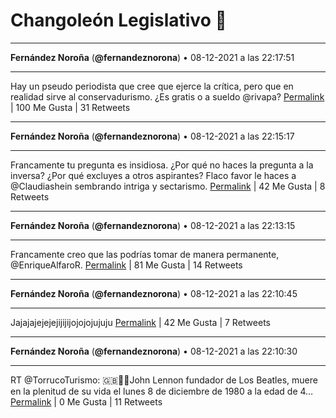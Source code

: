 # Changoleón Legislativo 🙈
*****
**Fernández Noroña** (**@fernandeznorona**) • 08-12-2021 a las 22:17:51
*****
Hay un pseudo periodista que cree que ejerce la crítica, pero que en realidad sirve al conservadurismo. ¿Es gratis o a sueldo @rivapa?
[Permalink](https://twitter.com/fernandeznorona/status/1468827212606586887) | 100 Me Gusta | 31 Retweets
*****
**Fernández Noroña** (**@fernandeznorona**) • 08-12-2021 a las 22:15:17
*****
Francamente tu pregunta es insidiosa. ¿Por qué no haces la pregunta a la inversa? ¿Por qué excluyes a otros aspirantes? Flaco favor le haces a @Claudiashein sembrando intriga y sectarismo.
[Permalink](https://twitter.com/fernandeznorona/status/1468826564875927555) | 42 Me Gusta | 8 Retweets
*****
**Fernández Noroña** (**@fernandeznorona**) • 08-12-2021 a las 22:13:15
*****
Francamente creo que las podrías tomar de manera permanente, @EnriqueAlfaroR.
[Permalink](https://twitter.com/fernandeznorona/status/1468826056081743878) | 81 Me Gusta | 14 Retweets
*****
**Fernández Noroña** (**@fernandeznorona**) • 08-12-2021 a las 22:10:45
*****
Jajajajejejejijijijojojojujuju
[Permalink](https://twitter.com/fernandeznorona/status/1468825426634153988) | 42 Me Gusta | 7 Retweets
*****
**Fernández Noroña** (**@fernandeznorona**) • 08-12-2021 a las 22:10:30
*****
RT @TorrucoTurismo: 🇬🇧🎼🎹John Lennon fundador de Los Beatles, muere en la plenitud de su vida el lunes 8 de diciembre de 1980 a la edad de 4…
[Permalink](https://twitter.com/fernandeznorona/status/1468825360900964354) | 0 Me Gusta | 11 Retweets
